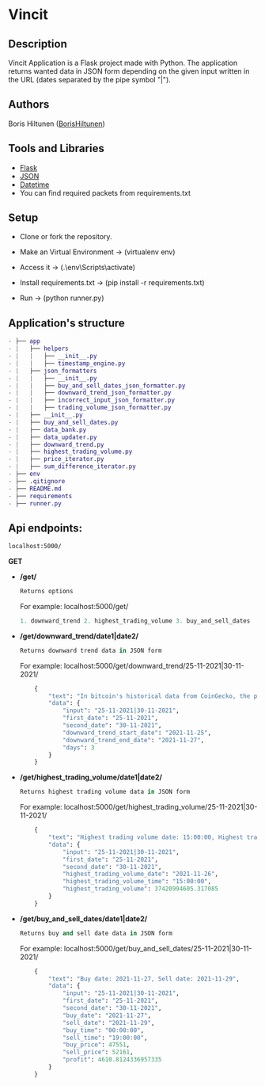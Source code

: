 # Vincit

## Description
Vincit Application is a Flask project made with Python. The application returns wanted data in JSON form depending on the given input written in the URL (dates separated by the pipe symbol "|"). 

## Authors
Boris Hiltunen ([BorisHiltunen](https://github.com/BorisHiltunen))

## Tools and Libraries
- [Flask](https://flask.palletsprojects.com/en/2.0.x/)
- [JSON](https://www.json.org/json-en.html)
- [Datetime](https://docs.python.org/3/library/datetime.html)
- You can find required packets from requirements.txt

## Setup
- Clone or fork the repository.

- Make an Virtual Environment
-> (virtualenv env)

- Access it
-> (.\env\Scripts\activate)

- Install requirements.txt
-> (pip install -r requirements.txt)

- Run
-> (python runner.py)

## Application's structure
```GAP
- ├── app
- |   ├── helpers
- |   |   ├── __init__.py
- |   |   ├── timestamp_engine.py
- |   ├── json_formatters
- |   |   ├── __init__.py
- |   |   ├── buy_and_sell_dates_json_formatter.py
- |   |   ├── downward_trend_json_formatter.py
- |   |   ├── incorrect_input_json_formatter.py
- |   |   ├── trading_volume_json_formatter.py
- |   ├── __init__.py
- |   ├── buy_and_sell_dates.py
- |   ├── data_bank.py
- |   ├── data_updater.py
- |   ├── downward_trend.py
- |   ├── highest_trading_volume.py
- |   ├── price_iterator.py
- |   ├── sum_difference_iterator.py
- ├── env
- ├── .qitignore
- ├── README.md
- ├── requirements
- ├── runner.py
```

## Api endpoints:

```html 
localhost:5000/
```
<b>GET</b>
  - **/get/**
    ```python 
    Returns options
    ```
    
    For example: localhost:5000/get/
    
    ```python 
    1. downward_trend 2. highest_trading_volume 3. buy_and_sell_dates
    ```
    
  - **/get/downward_trend/date1|date2/**
    ```python 
    Returns downward trend data in JSON form 
    ```
    
    For example: localhost:5000/get/downward_trend/25-11-2021|30-11-2021/
    
    ```python 
        {
            "text": "In bitcoin's historical data from CoinGecko, the price decreased 3 days in a row from 2021-11-25 to 2021-11-27",
            "data": {
                "input": "25-11-2021|30-11-2021",
                "first_date": "25-11-2021",
                "second_date": "30-11-2021",
                "downward_trend_start_date": "2021-11-25",
                "downward_trend_end_date": "2021-11-27",
                "days": 3
            }
        }
    ```
    
  - **/get/highest_trading_volume/date1|date2/**
  
    ```python 
    Returns highest trading volume data in JSON form
    ```
    
    For example: localhost:5000/get/highest_trading_volume/25-11-2021|30-11-2021/
    
    ```python 
        {
            "text": "Highest trading volume date: 15:00:00, Highest trading volume: 37420994605.317085",
            "data": {
                "input": "25-11-2021|30-11-2021",
                "first_date": "25-11-2021",
                "second_date": "30-11-2021",
                "highest_trading_volume_date": "2021-11-26",
                "highest_trading_volume_time": "15:00:00",
                "highest_trading_volume": 37420994605.317085
            }
        }
    ```
    
  - **/get/buy_and_sell_dates/date1|date2/**
  
    ```python 
    Returns buy and sell date data in JSON form
    ```

    For example: localhost:5000/get/buy_and_sell_dates/25-11-2021|30-11-2021/
    
    ```python 
        {
            "text": "Buy date: 2021-11-27, Sell date: 2021-11-29",
            "data": {
                "input": "25-11-2021|30-11-2021",
                "first_date": "25-11-2021",
                "second_date": "30-11-2021",
                "buy_date": "2021-11-27",
                "sell_date": "2021-11-29",
                "buy_time": "00:00:00",
                "sell_time": "19:00:00",
                "buy_price": 47551,
                "sell_price": 52161,
                "profit": 4610.8124336957335
            }
        }
    ```
